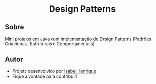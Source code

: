 <h1 align="center">
  Design Patterns
</h1>

## Sobre
Mini projetos em Java com implementação de Design Patterns (Padrões Criacionais, Estruturais e Comportamentais)

## Autor

- Projeto desenvolvido por [Isabel Henrique](https://www.linkedin.com/in/isabel-henrique/)
- Fique à vontade para contribuir!
